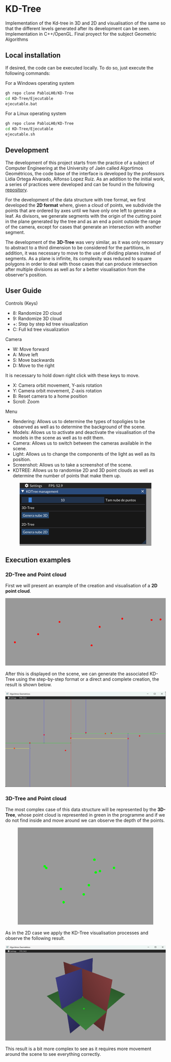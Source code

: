 # KD-Tree
Implementation of the Kd-tree in 3D and 2D and visualisation of the same so that the different levels generated after its development can be seen. Implementation in C++/OpenGL. Final proyect for the subject Geometric Algorithms

## Local installation

If desired, the code can be executed locally. To do so, just execute the following commands:

For a Windows operating system
```bash
gh repo clone PabloLH0/KD-Tree
cd KD-Tree/Ejecutable
ejecutable.bat
```

For a Linux operating system
```bash
gh repo clone PabloLH0/KD-Tree
cd KD-Tree/Ejecutable
ejecutable.sh
```

## Development

The development of this project starts from the practice of a subject of Computer Engineering at the University of Jaén called Algortimos Geométricos, the code base of the interface is developed by the professors Lidia Ortega Alvarado, Alfonso Lopez Ruiz. As an addition to the initial work, a series of practices were developed and can be found in the following [repository](https://github.com/PabloLHo/Geometricos.git).

For the development of the data structure with tree format, we first developed the **2D format** where, given a cloud of points, we subdivide the points that are ordered by axes until we have only one left to generate a leaf. As divisors, we generate segments with the origin of the cutting point in the plane generated by the tree and as an end a point outside the range of the camera, except for cases that generate an intersection with another segment.

The development of the **3D-Tree** was very similar, as it was only necessary to abstract to a third dimension to be considered for the partitions, in addition, it was necessary to move to the use of dividing planes instead of segments. As a plane is infinite, its complexity was reduced to square polygons in order to deal with those cases that can produce intersection after multiple divisions as well as for a better visualisation from the observer's position.

## User Guide
Controls (Keys)
* 8: Randomize 2D cloud
* 9: Randomize 3D cloud
* +: Step by step kd tree visualization
* C: Full kd tree visualization

Camera
* W: Move forward
* A: Move left
* S: Move backwards
* D: Move to the right

It is necessary to hold down right click with these keys to move.

* X: Camera orbit movement, Y-axis rotation
* Y: Camera orbit movement, Z-axis rotation
* B: Reset camera to a home position
* Scroll: Zoom

Menu
* Rendering: Allows us to determine the types of topoligies to be observed as well as to determine the background of the scene.
* Models: Allows us to activate and deactivate the visualisation of the models in the scene as well as to edit them.
* Camera: Allows us to switch between the cameras available in the scene.
* Light: Allows us to change the components of the light as well as its position.
* Screenshot: Allows us to take a screenshot of the scene.
* KDTREE: Allows us to randomise 2D and 3D point clouds as well as determine the number of points that make them up.
<p align="center">
  <img src="Imagenes/Menu-KDTree.png" alt="Menu KD-Tree"/>
</p>


## Execution examples

### 2D-Tree and Point cloud
First we will present an example of the creation and visualisation of a **2D point cloud**.
<p align="center">
  <img src="Imagenes/PC2D.png" alt="2D point cloud"/>
</p>


After this is displayed on the scene, we can generate the associated KD-Tree using the step-by-step format or a direct and complete creation, the result is shown below.
<p align="center">
  <img src="Imagenes/2D-Tree.png" alt="2D-Tree"/>
</p>

### 3D-Tree and Point cloud
The most complex case of this data structure will be represented by the **3D-Tree**, whose point cloud is represented in green in the programme and if we do not find inside and move around we can observe the depth of the points.
<p align="center">
  <img src="Imagenes/PC3D.png" alt="3D point cloud"/>
</p>


As in the 2D case we apply the KD-Tree visualisation processes and observe the following result.
<p align="center">
  <img src="Imagenes/3D-Tree.png" alt="3D-Tree"/>
</p>

This result is a bit more complex to see as it requires more movement around the scene to see everything correctly.
